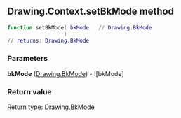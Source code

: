 ## Drawing.Context.setBkMode method


```lua
function setBkMode( bkMode   // Drawing.BkMode
                  )
// returns: Drawing.BkMode
```


### Parameters

**bkMode** ([Drawing.BkMode](../../Drawing/BkMode.md)) - ![bkMode]

### Return value

Return type: [Drawing.BkMode](../../Drawing/BkMode.md)

